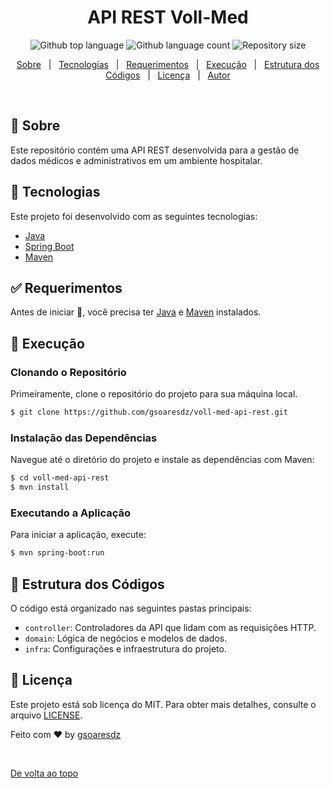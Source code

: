 <h1 align="center">API REST Voll-Med</h1>
<p align="center">
<img alt="Github top language" src="https://img.shields.io/github/languages/top/gsoaresdz/voll-med-api-rest?color=56BEB8">
<img alt="Github language count" src="https://img.shields.io/github/languages/count/gsoaresdz/voll-med-api-rest?color=56BEB8">
<img alt="Repository size" src="https://img.shields.io/github/repo-size/gsoaresdz/voll-med-api-rest?color=56BEB8">
</p>
<p align="center">
<a href="#dart-sobre">Sobre</a>   |  
<a href="#rocket-tecnologias">Tecnologias</a>   |  
<a href="#white_check_mark-requerimentos">Requerimentos</a>   |  
<a href="#checkered_flag-execução">Execução</a>   |  
<a href="#memo-estrutura-dos-códigos">Estrutura dos Códigos</a>   |  
<a href="#memo-licença">Licença</a>   |  
<a href="https://github.com/gsoaresdz" target="_blank">Autor</a>
</p>
<br>

## **:dart: Sobre**

Este repositório contém uma API REST desenvolvida para a gestão de dados médicos e administrativos em um ambiente hospitalar.

## **:rocket: Tecnologias**

Este projeto foi desenvolvido com as seguintes tecnologias:

- [Java](https://www.java.com/)
- [Spring Boot](https://spring.io/projects/spring-boot)
- [Maven](https://maven.apache.org/)

## **:white_check_mark: Requerimentos**

Antes de iniciar :checkered_flag:, você precisa ter [Java](https://www.oracle.com/java/technologies/downloads/#java17) e [Maven](https://maven.apache.org/download.cgi) instalados.

## **:checkered_flag: Execução**

### Clonando o Repositório

Primeiramente, clone o repositório do projeto para sua máquina local.

```bash
$ git clone https://github.com/gsoaresdz/voll-med-api-rest.git
```

### Instalação das Dependências

Navegue até o diretório do projeto e instale as dependências com Maven:

```bash
$ cd voll-med-api-rest
$ mvn install
```

### Executando a Aplicação

Para iniciar a aplicação, execute:

```bash
$ mvn spring-boot:run
```

## **:memo: Estrutura dos Códigos**

O código está organizado nas seguintes pastas principais:

- `controller`: Controladores da API que lidam com as requisições HTTP.
- `domain`: Lógica de negócios e modelos de dados.
- `infra`: Configurações e infraestrutura do projeto.

## **:memo: Licença**

Este projeto está sob licença do MIT. Para obter mais detalhes, consulte o arquivo [LICENSE](LICENSE).

Feito com :heart: by <a href="https://github.com/gsoaresdz" target="_blank">gsoaresdz</a>

&#xa0;

<a href="#top">De volta ao topo</a>
